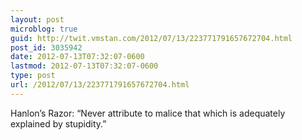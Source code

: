 ```yaml
---
layout: post
microblog: true
guid: http://twit.vmstan.com/2012/07/13/223771791657672704.html
post_id: 3035942
date: 2012-07-13T07:32:07-0600
lastmod: 2012-07-13T07:32:07-0600
type: post
url: /2012/07/13/223771791657672704.html
---
```

Hanlon’s Razor: “Never attribute to malice that which is adequately explained by stupidity.”
